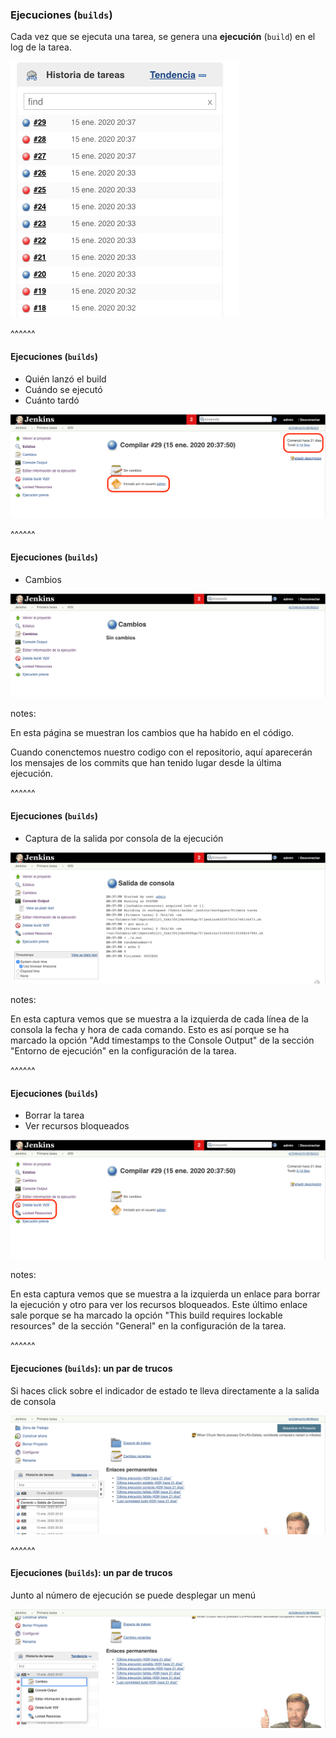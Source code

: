 ### Ejecuciones (`builds`)

Cada vez que se ejecuta una tarea, se genera una **ejecución** (`build`) en el log de la tarea.

<img src="/slides/images/es/0030/builds.png" alt="builds" class="r-stretch">


^^^^^^

#### Ejecuciones (`builds`)

* Quién lanzó el build
* Cuándo se ejecutó
* Cuánto tardó

<img src="/slides/images/es/0030/build_page.png" alt="build page" class="r-stretch">


^^^^^^

#### Ejecuciones (`builds`)

* Cambios

<img src="/slides/images/es/0030/build_changes.png" alt="builds changes" class="r-stretch">


notes:

En esta página se muestran los cambios que ha habido en el código.

Cuando conenctemos nuestro codigo con el repositorio, aquí aparecerán los mensajes de los commits 
que han tenido lugar desde la última ejecución.


^^^^^^

#### Ejecuciones (`builds`)

* Captura de la salida por consola de la ejecución

<img src="/slides/images/es/0030/build_console_output.png" alt="build_console_output" class="r-stretch">

notes:

En esta captura vemos que se muestra a la izquierda de cada línea de la consola 
la fecha y hora de cada comando. Esto es así porque se 
ha marcado la opción "Add timestamps to the Console Output" de la sección 
"Entorno de ejecución" en la configuración de la tarea.

^^^^^^

#### Ejecuciones (`builds`)

* Borrar la tarea
* Ver recursos bloqueados

<img src="/slides/images/es/0030/build_page_2.png" alt="build page" class="r-stretch">

notes:

En esta captura vemos que se muestra a la izquierda un enlace para borrar la ejecución
y otro para ver los recursos bloqueados. Este último enlace sale porque se 
ha marcado la opción "This build requires lockable resources" de la sección 
"General" en la configuración de la tarea.


^^^^^^

#### Ejecuciones (`builds`): un par de trucos

Si haces click sobre el indicador de estado te lleva directamente a la salida de consola

<img src="/slides/images/es/0030/builds_click_on_status.png" alt="builds_click_on_status" class="r-stretch">

^^^^^^

#### Ejecuciones (`builds`): un par de trucos

Junto al número de ejecución se puede desplegar un menú

<img src="/slides/images/es/0030/builds_click_on_build_id.png" alt="builds_click_on_build_id" class="r-stretch">
